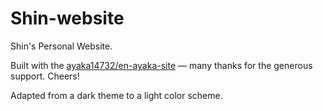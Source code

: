 # Shin-website

Shin's Personal Website.

Built with the [ayaka14732/en-ayaka-site](https://github.com/ayaka14732/en-ayaka-site) — many thanks for the generous support. Cheers!

Adapted from a dark theme to a light color scheme.
